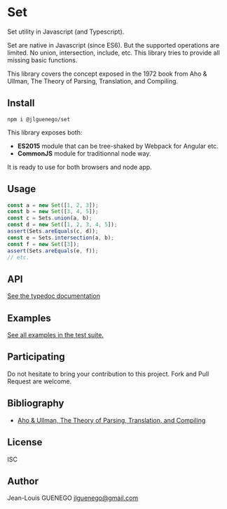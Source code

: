# Set

Set utility in Javascript (and Typescript).

Set are native in Javascript (since ES6). But the supported operations are limited. No union, intersection, include, etc.
This library tries to provide all missing basic functions.

This library covers the concept exposed in the 1972 book from Aho & Ullman, The Theory of Parsing, Translation, and Compiling.

## Install

```
npm i @jlguenego/set
```

This library exposes both:

- **ES2015** module that can be tree-shaked by Webpack for Angular etc.
- **CommonJS** module for traditionnal node way.

It is ready to use for both browsers and node app.

## Usage

```ts
const a = new Set([1, 2, 3]);
const b = new Set([3, 4, 5]);
const c = Sets.union(a, b);
const d = new Set([1, 2, 3, 4, 5]);
assert(Sets.areEquals(c, d));
const e = Sets.intersection(a, b);
const f = new Set([3]);
assert(Sets.areEquals(e, f));
// etc.
```

## API

[See the typedoc documentation](./docs/api/modules.md)

## Examples

[See all examples in the test suite.](./test)

## Participating

Do not hesitate to bring your contribution to this project. Fork and Pull Request are welcome.

## Bibliography

- [Aho & Ullman, The Theory of Parsing, Translation, and Compiling](https://dl.acm.org/doi/book/10.5555/578789)

## License

ISC

## Author

Jean-Louis GUENEGO <jlguenego@gmail.com>

```

```
